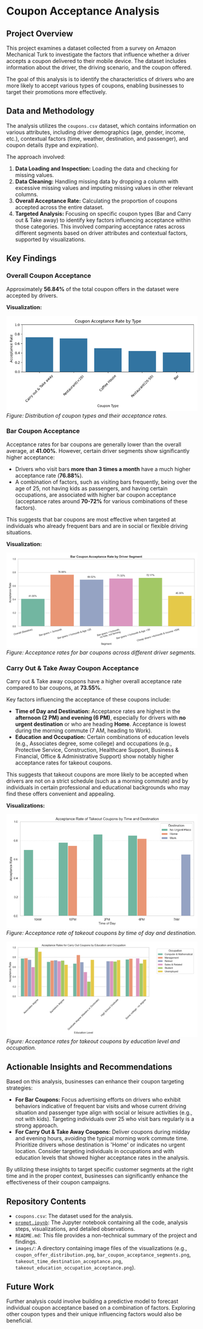 # Coupon Acceptance Analysis

## Project Overview

This project examines a dataset collected from a survey on Amazon Mechanical Turk to investigate the factors that influence whether a driver accepts a coupon delivered to their mobile device. The dataset includes information about the driver, the driving scenario, and the coupon offered.

The goal of this analysis is to identify the characteristics of drivers who are more likely to accept various types of coupons, enabling businesses to target their promotions more effectively.

## Data and Methodology

The analysis utilizes the `coupons.csv` dataset, which contains information on various attributes, including driver demographics (age, gender, income, etc.), contextual factors (time, weather, destination, and passenger), and coupon details (type and expiration).

The approach involved:
1.  **Data Loading and Inspection:** Loading the data and checking for missing values.
2.  **Data Cleaning:** Handling missing data by dropping a column with excessive missing values and imputing missing values in other relevant columns.
3.  **Overall Acceptance Rate:** Calculating the proportion of coupons accepted across the entire dataset.
4.  **Targeted Analysis:** Focusing on specific coupon types (Bar and Carry out & Take away) to identify key factors influencing acceptance within those categories. This involved comparing acceptance rates across different segments based on driver attributes and contextual factors, supported by visualizations.

## Key Findings

### Overall Coupon Acceptance

Approximately **56.84%** of the total coupon offers in the dataset were accepted by drivers.

**Visualization:**

![Overall Coupon Distribution and Acceptance](images/coupon_acceptance_rate_by_type.png)  
*Figure: Distribution of coupon types and their acceptance rates.*

### Bar Coupon Acceptance

Acceptance rates for bar coupons are generally lower than the overall average, at **41.00%**. However, certain driver segments show significantly higher acceptance:

*   Drivers who visit bars **more than 3 times a month** have a much higher acceptance rate (**76.88%**).
*   A combination of factors, such as visiting bars frequently, being over the age of 25, not having kids as passengers, and having certain occupations, are associated with higher bar coupon acceptance (acceptance rates around **70-72%** for various combinations of these factors).

This suggests that bar coupons are most effective when targeted at individuals who already frequent bars and are in social or flexible driving situations.

**Visualization:**

![Bar Coupon Acceptance Rate by Driver Segment](images/bar_coupon_acceptance_segments.png)  
*Figure: Acceptance rates for bar coupons across different driver segments.*

### Carry Out & Take Away Coupon Acceptance

Carry out & Take away coupons have a higher overall acceptance rate compared to bar coupons, at **73.55%**.

Key factors influencing the acceptance of these coupons include:

*   **Time of Day and Destination:** Acceptance rates are highest in the **afternoon (2 PM) and evening (6 PM)**, especially for drivers with **no urgent destination** or who are heading **Home**. Acceptance is lowest during the morning commute (7 AM, heading to Work).
*   **Education and Occupation:** Certain combinations of education levels (e.g., Associates degree, some college) and occupations (e.g., Protective Service, Construction, Healthcare Support, Business & Financial, Office & Administrative Support) show notably higher acceptance rates for takeout coupons.

This suggests that takeout coupons are more likely to be accepted when drivers are not on a strict schedule (such as a morning commute) and by individuals in certain professional and educational backgrounds who may find these offers convenient and appealing.

**Visualizations:**

![Takeout Coupon Acceptance by Time and Destination](images/takeout_time_destination_acceptance.png)  
*Figure: Acceptance rate of takeout coupons by time of day and destination.*

![Takeout Coupon Acceptance by Education and Occupation](images/takeout_education_occupation_acceptance.png)  
*Figure: Acceptance rates for takeout coupons by education level and occupation.*

## Actionable Insights and Recommendations

Based on this analysis, businesses can enhance their coupon targeting strategies:

*   **For Bar Coupons:** Focus advertising efforts on drivers who exhibit behaviors indicative of frequent bar visits and whose current driving situation and passenger type align with social or leisure activities (e.g., not with kids). Targeting individuals over 25 who visit bars regularly is a strong approach.
*   **For Carry Out & Take Away Coupons:** Deliver coupons during midday and evening hours, avoiding the typical morning work commute time. Prioritize drivers whose destination is 'Home' or indicates no urgent location. Consider targeting individuals in occupations and with education levels that showed higher acceptance rates in the analysis.

By utilizing these insights to target specific customer segments at the right time and in the proper context, businesses can significantly enhance the effectiveness of their coupon campaigns.

## Repository Contents

*   `coupons.csv`: The dataset used for the analysis.
*   [`prompt.ipynb`](prompt.ipynb): The Jupyter notebook containing all the code, analysis steps, visualizations, and detailed observations.
*   `README.md`: This file provides a non-technical summary of the project and findings.
*   `images/`: A directory containing image files of the visualizations (e.g., `coupon_offer_distribution.png`, `bar_coupon_acceptance_segments.png`, `takeout_time_destination_acceptance.png`, `takeout_education_occupation_acceptance.png`).

## Future Work

Further analysis could involve building a predictive model to forecast individual coupon acceptance based on a combination of factors. Exploring other coupon types and their unique influencing factors would also be beneficial.
